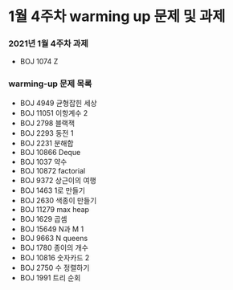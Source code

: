 # 1월 4주차 warming up 문제 및 과제

### 2021년 1월 4주차 과제 
- BOJ 1074 Z

### warming-up 문제 목록
- BOJ 4949 균형잡힌 세상
- BOJ 11051 이항계수 2
- BOJ 2798 블랙잭
- BOJ 2293 동전 1
- BOJ 2231 분해합
- BOJ 10866 Deque
- BOJ 1037 약수
- BOJ 10872 factorial
- BOJ 9372 상근이의 여행
- BOJ 1463 1로 만들기
- BOJ 2630 색종이 만들기
- BOJ 11279 max heap
- BOJ 1629 곱셈
- BOJ 15649 N과 M 1
- BOJ 9663 N queens
- BOJ 1780 종이의 개수
- BOJ 10816 숫자카드 2
- BOJ 2750 수 정렬하기
- BOJ 1991 트리 순회